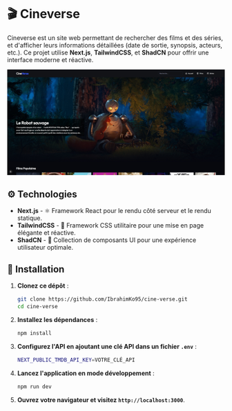 # 🎬 Cineverse

Cineverse est un site web permettant de rechercher des films et des séries, et d'afficher leurs informations détaillées (date de sortie, synopsis, acteurs, etc.). Ce projet utilise **Next.js**, **TailwindCSS**, et **ShadCN** pour offrir une interface moderne et réactive.

![Apercu](https://github.com/IbrahimKo95/cine-verse/blob/master/screenshots/Screenshot.png?raw=true)

## ⚙️ Technologies

- **Next.js** - ⚛️ Framework React pour le rendu côté serveur et le rendu statique.
- **TailwindCSS** - 🎨 Framework CSS utilitaire pour une mise en page élégante et réactive.
- **ShadCN** - 🧩 Collection de composants UI pour une expérience utilisateur optimale.

## 🚀 Installation

1. **Clonez ce dépôt** :

   ```bash
   git clone https://github.com/IbrahimKo95/cine-verse.git
   cd cine-verse
    ```
2. **Installez les dépendances** :

   ```bash
   npm install
   ```
3. **Configurez l'API en ajoutant une clé API dans un fichier `.env`** :

   ```bash
   NEXT_PUBLIC_TMDB_API_KEY=VOTRE_CLÉ_API
   ```
4. **Lancez l'application en mode développement** :

   ```bash
   npm run dev
   ```
5. **Ouvrez votre navigateur et visitez `http://localhost:3000`**.
